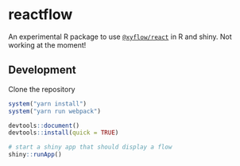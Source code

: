
<!-- README.md is generated from README.Rmd. Please edit that file -->

# reactflow

An experimental R package to use
[`@xyflow/react`](https://reactflow.dev) in R and shiny. Not working at
the moment!

## Development

Clone the repository

``` r
system("yarn install")
system("yarn run webpack")

devtools::document()
devtools::install(quick = TRUE)

# start a shiny app that should display a flow
shiny::runApp()
```
